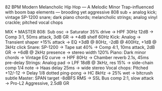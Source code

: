 82 BPM Modern Melancholic Hip Hop — A Melodic Minor
Trap-influenced with boom bap elements — brooding yet aggressive
808 sub + analog kick; vintage SP-1200 snare; dark piano chords; melancholic strings; analog vinyl crackle; pitched vocal chops

MIX + MASTER
808: Sub osc → Saturator 35% drive → HPF 30Hz 12dB → Comp 3:1, 50ms attack, 3dB GR → +4dB shelf 60Hz
Kick: Analog → Transient shaper +15% attack → EQ +3dB @ 80Hz, -2dB @ 400Hz, +1dB @ 3kHz click
Snare: SP-1200 → Tape sat 40% → Comp 4:1, 10ms attack, 2dB GR → +6dB @ 2kHz presence → stereo width 120%
Piano: Dark minor chords → Vintage EQ curve → HPF 80Hz → Chamber reverb 2.1s, 45ms pre-delay
Strings: Analog pad → LPF 18dB @ 3kHz, res 15% → side-chain comp 1/4 note → Haas delay 25ms → wide stereo
Vocal chops: Pitched +12/-12 → Delay 1/8 dotted ping-pong → HC 8kHz → 25% wet → bitcrush subtle
Master: SPAN target -8dBFS RMS → SSL Bus comp 2:1, slow attack → Pro-L2 Aggressive, 2.5dB GR